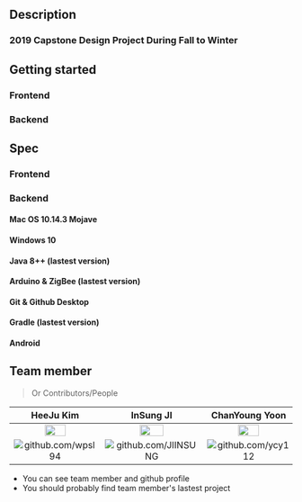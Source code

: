 ## Description

### 2019 Capstone Design Project During Fall to Winter

## Getting started

### Frontend

### Backend

## Spec

### Frontend

### Backend

#### Mac OS 10.14.3 Mojave

#### Windows 10

#### Java 8++ (lastest version)

#### Arduino & ZigBee (lastest version)

#### Git & Github Desktop

#### Gradle (lastest version)

#### Android

## Team member

> Or Contributors/People

| HeeJu Kim | InSung JI | ChanYoung Yoon | HyeRim Jeong |
| :---: | :---: | :---: | :---: |
| <img src="https://avatars2.githubusercontent.com/u/19165180?s=460&v=4" width="50%"></img> | <img src="https://avatars1.githubusercontent.com/u/49591292?s=400&v=4" width="50%"></img>  | <img src="https://avatars3.githubusercontent.com/u/55451084?s=400&v=4" width="50%"></img>  | <img src="https://avatars3.githubusercontent.com/u/49262980?s=400&v=4" width="50%"></img>  |
| ![github.com/wpsl94](https://github.com/wpsl94 "https://github.com/wpsl94") | ![github.com/JIINSUNG](https://github.com/JIINSUNG "https://github.com/JIINSUNG") |![github.com/ycy112](https://github.com/ycy112 "https://github.com/ycy112")  | ![github.com/realrim](https://github.com/realrim "https://github.com/realrim") |   

- You can see team member and github profile
- You should probably find team member's lastest project
